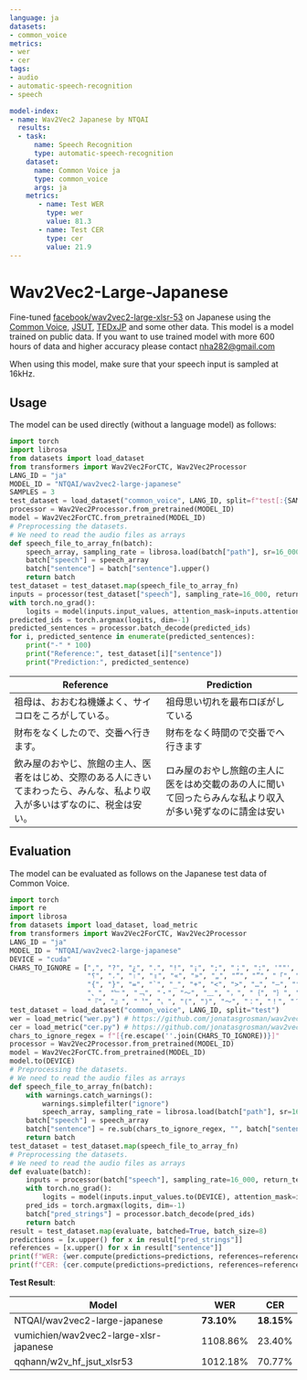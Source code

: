 ```yaml
---
language: ja
datasets:
- common_voice
metrics:
- wer
- cer
tags:
- audio
- automatic-speech-recognition
- speech

model-index:
- name: Wav2Vec2 Japanese by NTQAI
  results:
  - task: 
      name: Speech Recognition
      type: automatic-speech-recognition
    dataset:
      name: Common Voice ja
      type: common_voice
      args: ja
    metrics:
       - name: Test WER
         type: wer
         value: 81.3
       - name: Test CER
         type: cer
         value: 21.9
---
```

# Wav2Vec2-Large-Japanese
Fine-tuned [facebook/wav2vec2-large-xlsr-53](https://huggingface.co/facebook/wav2vec2-large-xlsr-53) on Japanese using the [Common Voice](https://huggingface.co/datasets/common_voice), [JSUT](https://sites.google.com/site/shinnosuketakamichi/publication/jsut), [TEDxJP](https://github.com/laboroai/TEDxJP-10K) and some other data. This model is a model trained on public data. If you want to use trained model with more 600 hours of data and higher accuracy please contact nha282@gmail.com

When using this model, make sure that your speech input is sampled at 16kHz.

## Usage
The model can be used directly (without a language model) as follows:
```python
import torch
import librosa
from datasets import load_dataset
from transformers import Wav2Vec2ForCTC, Wav2Vec2Processor
LANG_ID = "ja"
MODEL_ID = "NTQAI/wav2vec2-large-japanese"
SAMPLES = 3
test_dataset = load_dataset("common_voice", LANG_ID, split=f"test[:{SAMPLES}]")
processor = Wav2Vec2Processor.from_pretrained(MODEL_ID)
model = Wav2Vec2ForCTC.from_pretrained(MODEL_ID)
# Preprocessing the datasets.
# We need to read the audio files as arrays
def speech_file_to_array_fn(batch):
    speech_array, sampling_rate = librosa.load(batch["path"], sr=16_000)
    batch["speech"] = speech_array
    batch["sentence"] = batch["sentence"].upper()
    return batch
test_dataset = test_dataset.map(speech_file_to_array_fn)
inputs = processor(test_dataset["speech"], sampling_rate=16_000, return_tensors="pt", padding=True)
with torch.no_grad():
    logits = model(inputs.input_values, attention_mask=inputs.attention_mask).logits
predicted_ids = torch.argmax(logits, dim=-1)
predicted_sentences = processor.batch_decode(predicted_ids)
for i, predicted_sentence in enumerate(predicted_sentences):
    print("-" * 100)
    print("Reference:", test_dataset[i]["sentence"])
    print("Prediction:", predicted_sentence)
```
| Reference  | Prediction |
| ------------- | ------------- |
| 祖母は、おおむね機嫌よく、サイコロをころがしている。 | 祖母思い切れを最布ロぼがしている |
| 財布をなくしたので、交番へ行きます。 | 財布をなく時間ので交番でへ行きます |
| 飲み屋のおやじ、旅館の主人、医者をはじめ、交際のある人にきいてまわったら、みんな、私より収入が多いはずなのに、税金は安い。 | ロみ屋のおやし旅館の主人に医をはめ交載のあの人に聞いて回ったらみんな私より収入が多い発ずなのに請金は安い |

## Evaluation
The model can be evaluated as follows on the Japanese test data of Common Voice.
```python
import torch
import re
import librosa
from datasets import load_dataset, load_metric
from transformers import Wav2Vec2ForCTC, Wav2Vec2Processor
LANG_ID = "ja"
MODEL_ID = "NTQAI/wav2vec2-large-japanese"
DEVICE = "cuda"
CHARS_TO_IGNORE = [",", "?", "¿", ".", "!", "¡", ";", "；", ":", '""', "%", '"', "�", "ʿ", "·", "჻", "~", "՞",
                   "؟", "،", "।", "॥", "«", "»", "„", "“", "”", "「", "」", "‘", "’", "《", "》", "(", ")", "[", "]",
                   "{", "}", "=", "`", "_", "+", "<", ">", "…", "–", "°", "´", "ʾ", "‹", "›", "©", "®", "—", "→", "。",
                   "、", "﹂", "﹁", "‧", "～", "﹏", "，", "｛", "｝", "（", "）", "［", "］", "【", "】", "‥", "〽",
                   "『", "』", "〝", "〟", "⟨", "⟩", "〜", "：", "！", "？", "♪", "؛", "/", "\\", "º", "−", "^", "'", "ʻ", "ˆ"]
test_dataset = load_dataset("common_voice", LANG_ID, split="test")
wer = load_metric("wer.py") # https://github.com/jonatasgrosman/wav2vec2-sprint/blob/main/wer.py
cer = load_metric("cer.py") # https://github.com/jonatasgrosman/wav2vec2-sprint/blob/main/cer.py
chars_to_ignore_regex = f"[{re.escape(''.join(CHARS_TO_IGNORE))}]"
processor = Wav2Vec2Processor.from_pretrained(MODEL_ID)
model = Wav2Vec2ForCTC.from_pretrained(MODEL_ID)
model.to(DEVICE)
# Preprocessing the datasets.
# We need to read the audio files as arrays
def speech_file_to_array_fn(batch):
    with warnings.catch_warnings():
        warnings.simplefilter("ignore")
        speech_array, sampling_rate = librosa.load(batch["path"], sr=16_000)
    batch["speech"] = speech_array
    batch["sentence"] = re.sub(chars_to_ignore_regex, "", batch["sentence"]).upper()
    return batch
test_dataset = test_dataset.map(speech_file_to_array_fn)
# Preprocessing the datasets.
# We need to read the audio files as arrays
def evaluate(batch):
    inputs = processor(batch["speech"], sampling_rate=16_000, return_tensors="pt", padding=True)
    with torch.no_grad():
        logits = model(inputs.input_values.to(DEVICE), attention_mask=inputs.attention_mask.to(DEVICE)).logits
    pred_ids = torch.argmax(logits, dim=-1)
    batch["pred_strings"] = processor.batch_decode(pred_ids)
    return batch
result = test_dataset.map(evaluate, batched=True, batch_size=8)
predictions = [x.upper() for x in result["pred_strings"]]
references = [x.upper() for x in result["sentence"]]
print(f"WER: {wer.compute(predictions=predictions, references=references, chunk_size=1000) * 100}")
print(f"CER: {cer.compute(predictions=predictions, references=references, chunk_size=1000) * 100}")
```

**Test Result**:

| Model | WER | CER |
| ------------- | ------------- | ------------- |
| NTQAI/wav2vec2-large-japanese | **73.10%** | **18.15%** |
| vumichien/wav2vec2-large-xlsr-japanese | 1108.86% | 23.40% |
| qqhann/w2v_hf_jsut_xlsr53 | 1012.18% | 70.77% |
